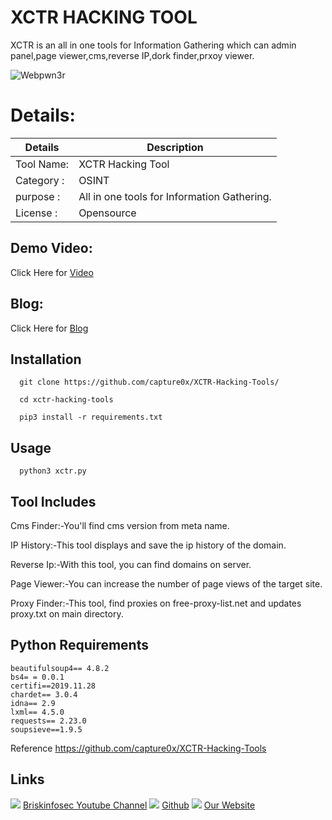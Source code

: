 XCTR HACKING TOOL
============
XCTR is an all in one tools for Information Gathering which can admin panel,page viewer,cms,reverse IP,dork finder,prxoy viewer.




![Webpwn3r](https://briskinfosec.com//assets/tooloftheday/Copy_of_Briskinfosec_TOD_Latest_samples_7.jpg)

Details:
============
|  Details | Description   |
| ------------ | ------------ |
|Tool Name:| XCTR Hacking Tool |
|Category :| OSINT |
|purpose  :| All in one tools for Information Gathering.  |
|License :| Opensource

Demo Video:
-----------------
Click Here for [Video](https://www.youtube.com/watch?v=E4OVQ9PsCo4 "Video")

Blog: 
--------------
Click Here for [Blog](https://briskinfosec.com/tooloftheday/toolofthedaydetail/XCTR-HACKING-TOOL "Blog")

Installation
----------------

      git clone https://github.com/capture0x/XCTR-Hacking-Tools/

      cd xctr-hacking-tools

      pip3 install -r requirements.txt

Usage
---------------

      python3 xctr.py
      
Tool Includes
---------------
Cms Finder:-You'll find cms version from meta name.

IP History:-This tool displays and save the ip history of the domain.

Reverse Ip:-With this tool, you can find domains on server.

Page Viewer:-You can increase the number of page views of the target site.

Proxy Finder:-This tool, find proxies on free-proxy-list.net and updates proxy.txt on main directory.

Python Requirements
---------------
    beautifulsoup4== 4.8.2
    bs4= = 0.0.1
    certifi==2019.11.28
    chardet== 3.0.4
    idna== 2.9
    lxml== 4.5.0
    requests== 2.23.0
    soupsieve==1.9.5

Reference
https://github.com/capture0x/XCTR-Hacking-Tools
      
      

Links
----------------
![ ](https://img.icons8.com/color/15/000000/youtube-play.png) [Briskinfosec Youtube Channel](https://www.youtube.com/channel/UCcPmqqYETcO_7-6p_uUsF1w "Briskinfosec Youtube Channel")
 ![ ](https://img.icons8.com/glyph-neue/15/000000/github.png) [Github](https://github.com/briskinfosec "Github") 
![ ](https://img.icons8.com/ios/15/000000/internet--v2.png) [Our Website](https://www.briskinfosec.com/ "Our Website")
